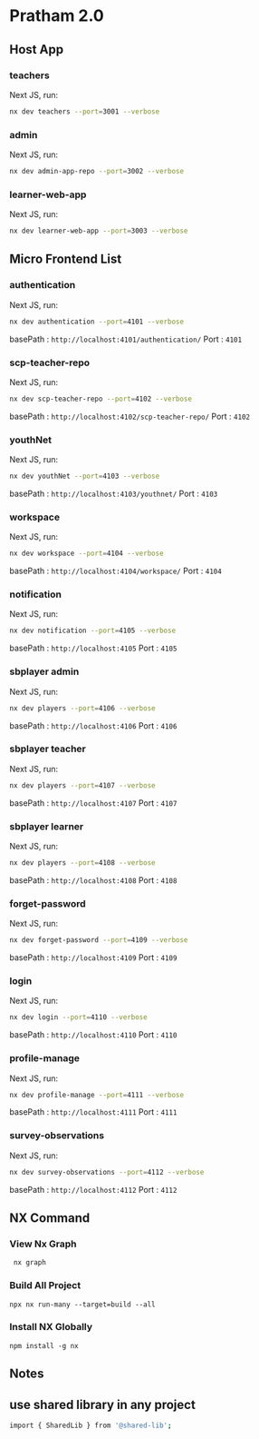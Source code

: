 # Pratham 2.0

## Host App

### teachers

Next JS, run:

```sh
nx dev teachers --port=3001 --verbose
```

### admin

Next JS, run:

```sh
nx dev admin-app-repo --port=3002 --verbose
```

### learner-web-app

Next JS, run:

```sh
nx dev learner-web-app --port=3003 --verbose
```

##

## Micro Frontend List

### authentication

Next JS, run:

```sh
nx dev authentication --port=4101 --verbose
```

basePath : `http://localhost:4101/authentication/`
Port : `4101`

### scp-teacher-repo

Next JS, run:

```sh
nx dev scp-teacher-repo --port=4102 --verbose
```

basePath : `http://localhost:4102/scp-teacher-repo/`
Port : `4102`

### youthNet

Next JS, run:

```sh
nx dev youthNet --port=4103 --verbose
```

basePath : `http://localhost:4103/youthnet/`
Port : `4103`

### workspace

Next JS, run:

```sh
nx dev workspace --port=4104 --verbose
```

basePath : `http://localhost:4104/workspace/`
Port : `4104`

### notification

Next JS, run:

```sh
nx dev notification --port=4105 --verbose
```

basePath : `http://localhost:4105`
Port : `4105`

### sbplayer admin

Next JS, run:

```sh
nx dev players --port=4106 --verbose
```

basePath : `http://localhost:4106`
Port : `4106`

### sbplayer teacher

Next JS, run:

```sh
nx dev players --port=4107 --verbose
```

basePath : `http://localhost:4107`
Port : `4107`

### sbplayer learner

Next JS, run:

```sh
nx dev players --port=4108 --verbose
```

basePath : `http://localhost:4108`
Port : `4108`

### forget-password

Next JS, run:

```sh
nx dev forget-password --port=4109 --verbose
```

basePath : `http://localhost:4109`
Port : `4109`

### login

Next JS, run:

```sh
nx dev login --port=4110 --verbose
```

basePath : `http://localhost:4110`
Port : `4110`

### profile-manage

Next JS, run:

```sh
nx dev profile-manage --port=4111 --verbose
```

basePath : `http://localhost:4111`
Port : `4111`

### survey-observations

Next JS, run:

```sh
nx dev survey-observations --port=4112 --verbose
```

basePath : `http://localhost:4112`
Port : `4112`

##

## NX Command

### View Nx Graph

` nx graph`

### Build All Project

`npx nx run-many --target=build --all`

### Install NX Globally

`npm install -g nx`

## Notes

## use shared library in any project

```sh
import { SharedLib } from '@shared-lib';
```
